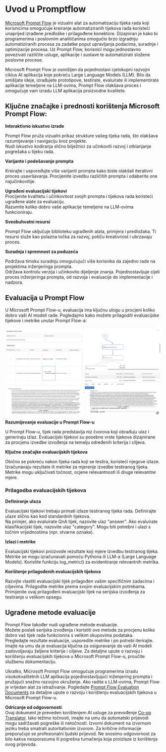<!--
CO_OP_TRANSLATOR_METADATA:
{
  "original_hash": "3cbe7629d254f1043193b7fe22524d55",
  "translation_date": "2025-07-16T22:45:19+00:00",
  "source_file": "md/01.Introduction/05/Promptflow.md",
  "language_code": "hr"
}
-->
# **Uvod u Promptflow**

[Microsoft Prompt Flow](https://microsoft.github.io/promptflow/index.html?WT.mc_id=aiml-138114-kinfeylo) je vizualni alat za automatizaciju tijeka rada koji korisnicima omogućuje kreiranje automatiziranih tijekova rada koristeći unaprijed izrađene predloške i prilagođene konektore. Dizajniran je kako bi programerima i poslovnim analitičarima omogućio brzo izgradnju automatiziranih procesa za zadatke poput upravljanja podacima, suradnje i optimizacije procesa. Uz Prompt Flow, korisnici mogu jednostavno povezivati različite usluge, aplikacije i sustave te automatizirati složene poslovne procese.

Microsoft Prompt Flow je osmišljen da pojednostavi cjelokupni razvojni ciklus AI aplikacija koje pokreću Large Language Models (LLM). Bilo da smišljate ideje, izrađujete prototipove, testirate, evaluirate ili implementirate aplikacije temeljene na LLM-ovima, Prompt Flow olakšava proces i omogućuje vam izradu LLM aplikacija proizvodne kvalitete.

## Ključne značajke i prednosti korištenja Microsoft Prompt Flow:

**Interaktivno iskustvo izrade**

Prompt Flow pruža vizualni prikaz strukture vašeg tijeka rada, što olakšava razumijevanje i navigaciju kroz projekte.  
Nudi iskustvo kodiranja slično bilježnici za učinkoviti razvoj i otklanjanje pogrešaka u tijeku rada.

**Varijante i podešavanje prompta**

Kreirajte i uspoređujte više varijanti prompta kako biste olakšali iterativni proces usavršavanja. Procijenite izvedbu različitih prompta i odaberite one najučinkovitije.

**Ugrađeni evaluacijski tijekovi**  
Procijenite kvalitetu i učinkovitost svojih prompta i tijekova rada koristeći ugrađene alate za evaluaciju.  
Razumite koliko dobro vaše aplikacije temeljene na LLM-ovima funkcioniraju.

**Sveobuhvatni resursi**

Prompt Flow uključuje biblioteku ugrađenih alata, primjera i predložaka. Ti resursi služe kao polazna točka za razvoj, potiču kreativnost i ubrzavaju proces.

**Suradnja i spremnost za poduzeća**

Podržava timsku suradnju omogućujući više korisnika da zajedno rade na projektima inženjeringa prompta.  
Održava kontrolu verzija i učinkovito dijeljenje znanja. Pojednostavljuje cijeli proces inženjeringa prompta, od razvoja i evaluacije do implementacije i nadzora.

## Evaluacija u Prompt Flow

U Microsoft Prompt Flow-u, evaluacija ima ključnu ulogu u procjeni koliko dobro vaši AI modeli rade. Pogledajmo kako možete prilagoditi evaluacijske tijekove i metrike unutar Prompt Flow-a:

![PFVizualizacija](../../../../../translated_images/pfvisualize.c1d9ca75baa2a2221667124fa82ba2307f74a34620b9c1eff2cfc1fa2972909b.hr.png)

**Razumijevanje evaluacije u Prompt Flow-u**

U Prompt Flow-u, tijek rada predstavlja niz čvorova koji obrađuju ulaz i generiraju izlaz. Evaluacijski tijekovi su posebne vrste tijekova dizajnirane za procjenu izvedbe izvođenja na temelju određenih kriterija i ciljeva.

**Ključne značajke evaluacijskih tijekova**

Obično se pokreću nakon tijeka rada koji se testira, koristeći njegove izlaze. Izračunavaju rezultate ili metrike za mjerenje izvedbe testiranog tijeka. Metrike mogu uključivati točnost, ocjene relevantnosti ili druge relevantne mjere.

### Prilagodba evaluacijskih tijekova

**Definiranje ulaza**

Evaluacijski tijekovi trebaju primati izlaze testiranog tijeka rada. Definirajte ulaze slično kao kod standardnih tijekova.  
Na primjer, ako evaluirate QnA tijek, nazovite ulaz "answer". Ako evaluirate klasifikacijski tijek, nazovite ulaz "category". Mogu biti potrebni i ulazi s točnim vrijednostima (npr. stvarne oznake).

**Izlazi i metrike**

Evaluacijski tijekovi proizvode rezultate koji mjere izvedbu testiranog tijeka. Metrike se mogu izračunavati pomoću Pythona ili LLM-a (Large Language Models). Koristite funkciju log_metric() za evidentiranje relevantnih metrika.

**Korištenje prilagođenih evaluacijskih tijekova**

Razvijte vlastiti evaluacijski tijek prilagođen vašim specifičnim zadacima i ciljevima. Prilagodite metrike prema svojim evaluacijskim potrebama.  
Primijenite ovaj prilagođeni evaluacijski tijek na serijska izvođenja za testiranje u velikom opsegu.

## Ugrađene metode evaluacije

Prompt Flow također nudi ugrađene metode evaluacije.  
Možete poslati serijska izvođenja i koristiti ove metode za procjenu koliko dobro vaš tijek rada funkcionira s velikim skupovima podataka.  
Pregledajte rezultate evaluacije, usporedite metrike i po potrebi iterirajte.  
Imajte na umu da je evaluacija ključna za osiguravanje da vaši AI modeli zadovoljavaju željene kriterije i ciljeve. Za detaljne upute o razvoju i korištenju evaluacijskih tijekova u Microsoft Prompt Flow-u, proučite službenu dokumentaciju.

Ukratko, Microsoft Prompt Flow omogućuje programerima izradu visokokvalitetnih LLM aplikacija pojednostavljujući inženjering prompta i pružajući snažno razvojno okruženje. Ako radite s LLM-ovima, Prompt Flow je vrijedan alat za istraživanje. Pogledajte [Prompt Flow Evaluation Documents](https://learn.microsoft.com/azure/machine-learning/prompt-flow/how-to-develop-an-evaluation-flow?view=azureml-api-2?WT.mc_id=aiml-138114-kinfeylo) za detaljne upute o razvoju i korištenju evaluacijskih tijekova u Microsoft Prompt Flow-u.

**Odricanje od odgovornosti**:  
Ovaj dokument je preveden korištenjem AI usluge za prevođenje [Co-op Translator](https://github.com/Azure/co-op-translator). Iako težimo točnosti, imajte na umu da automatski prijevodi mogu sadržavati pogreške ili netočnosti. Izvorni dokument na izvornom jeziku treba smatrati autoritativnim izvorom. Za kritične informacije preporučuje se profesionalni ljudski prijevod. Ne snosimo odgovornost za bilo kakva nesporazuma ili pogrešna tumačenja koja proizlaze iz korištenja ovog prijevoda.